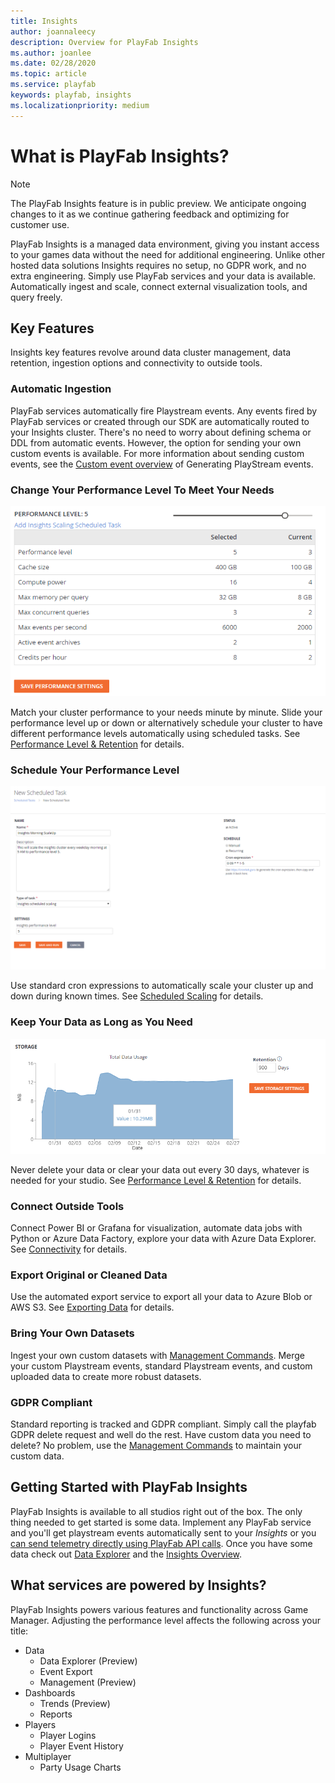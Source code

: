 ```yaml
---
title: Insights
author: joannaleecy
description: Overview for PlayFab Insights
ms.author: joanlee
ms.date: 02/28/2020
ms.topic: article
ms.service: playfab
keywords: playfab, insights
ms.localizationpriority: medium
---
```

# What is PlayFab Insights?

> [!NOTE] 
> The PlayFab Insights feature is in public preview. We anticipate ongoing changes to it as we continue gathering feedback and optimizing for customer use.

PlayFab Insights is a managed data environment, giving you instant access to your games data without the need for additional engineering. Unlike other hosted data solutions Insights requires no setup, no GDPR work, and no extra engineering. Simply use PlayFab services and your data is available. Automatically ingest and scale, connect external visualization tools, and query freely. 

## Key Features
Insights key features revolve around data cluster management, data retention, ingestion options and connectivity to outside tools.

### Automatic Ingestion
PlayFab services automatically fire Playstream events. Any events fired by PlayFab services or created through our SDK are automatically routed to your Insights cluster. There's no need to worry about defining schema or DDL from automatic events. However, the option for sending your own custom events is available. For more information about sending custom events, see the [Custom event overview](../analytics/metrics/playstream-events.md#custom-event-overview) of Generating PlayStream events. 

### Change Your Performance Level To Meet Your Needs
![Insights Slider](data-explorer/media/insights-slider.png)

Match your cluster performance to your needs minute by minute. Slide your performance level up or down or alternatively schedule your cluster to have different performance levels automatically using scheduled tasks. See [Performance Level & Retention](performance-retention.md) for details.

### Schedule Your Performance Level
![Scheduled Scaling](data-explorer/media/insights-schedule.png)

Use standard cron expressions to automatically scale your cluster up and down during known times. See [Scheduled Scaling](scheduled-scaling.md) for details.

### Keep Your Data as Long as You Need
![Storage and Retention](data-explorer/media/insights-retention.png)

Never delete your data or clear your data out every 30 days, whatever is needed for your studio. See [Performance Level & Retention](performance-retention.md) for details.

### Connect Outside Tools
Connect Power BI or Grafana for visualization, automate data jobs with Python or Azure Data Factory, explore your data with Azure Data Explorer.  See [Connectivity](connectivity/index.md) for details.

### Export Original or Cleaned Data
Use the automated export service to export all your data to Azure Blob or AWS S3. See [Exporting Data](export.md) for details.

### Bring Your Own Datasets
Ingest your own custom datasets with [Management Commands](management-commands.md). Merge your custom Playstream events, standard Playstream events, and custom uploaded data to create more robust datasets.

### GDPR Compliant
Standard reporting is tracked and GDPR compliant. Simply call the playfab GDPR delete request and well do the rest. Have custom data you need to delete? No problem, use the [Management Commands](management-commands.md) to maintain your custom data.

## Getting Started with PlayFab Insights
PlayFab Insights is available to all studios right out of the box. The only thing needed to get started is some data. Implement any PlayFab service and you'll get playstream events automatically sent to your *Insights* or you [can send telemetry directly using PlayFab API calls](xref:titleid.playfabapi.com.events.playstreamevents). Once you have some data check out [Data Explorer](data-explorer/quickstart.md) and the [Insights Overview](index.yml).

## What services are powered by Insights?
PlayFab Insights powers various features and functionality across Game Manager. Adjusting the performance level affects the following across your title:
* Data
  * Data Explorer (Preview)
  * Event Export
  * Management (Preview)
* Dashboards
  * Trends (Preview)
  * Reports
* Players
  * Player Logins
  * Player Event History
* Multiplayer
  * Party Usage Charts
